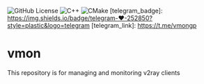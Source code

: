 ![GitHub License](https://img.shields.io/github/license/naweednri/vmon)
![C++](https://img.shields.io/badge/c++-%2300599C.svg?style=for-the-badge&logo=c%2B%2B&logoColor=white)
![CMake](https://img.shields.io/badge/CMake-%23008FBA.svg?style=for-the-badge&logo=cmake&logoColor=white)
[telegram_badge]: https://img.shields.io/badge/telegram-❤️-252850?style=plastic&logo=telegram
[telegram_link]: https://t.me/vmongp
# vmon
This repository is for managing and monitoring v2ray  clients
